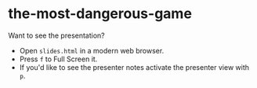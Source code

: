 # the-most-dangerous-game

Want to see the presentation?

- Open `slides.html` in a modern web browser.
- Press `f` to Full Screen it.
- If you'd like to see the presenter notes activate the presenter view with `p`.
